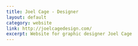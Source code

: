 ```yaml
---
title: Joel Cage - Designer
layout: default
category: website
link: http://joelcagedesign.com/
excerpt: Website for graphic designer Joel Cage
---
```

